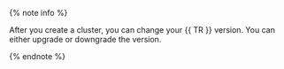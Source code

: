 {% note info %}

After you create a cluster, you can change your {{ TR }} version. You can either upgrade or downgrade the version.

{% endnote %}